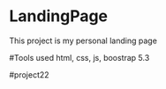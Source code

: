 # LandingPage
This project is my personal landing page

#Tools used
html, css, js, boostrap 5.3

#project22